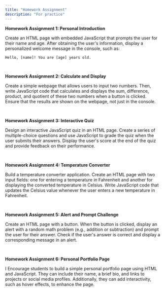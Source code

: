 ```yaml
---
title: "Homework Assignment"
description: "For practice"
---
```



**Homework Assignment 1: Personal Introduction**

Create an HTML page with embedded JavaScript that prompts the user for their name and age. After obtaining the user's information, display a personalized welcome message in the console, such as:

```
Hello, [name]! You are [age] years old.
```

<br>

**Homework Assignment 2: Calculate and Display**

Create a simple webpage that allows users to input two numbers. Then, write JavaScript code that calculates and displays the sum, difference, product, and quotient of these two numbers when a button is clicked. Ensure that the results are shown on the webpage, not just in the console.


<br>


**Homework Assignment 3: Interactive Quiz**

Design an interactive JavaScript quiz in an HTML page. Create a series of multiple-choice questions and use JavaScript to grade the quiz when the user submits their answers. Display the user's score at the end of the quiz and provide feedback on their performance.


<br>


**Homework Assignment 4: Temperature Converter**

Build a temperature converter application. Create an HTML page with two input fields: one for entering a temperature in Fahrenheit and another for displaying the converted temperature in Celsius. Write JavaScript code that updates the Celsius value whenever the user enters a new temperature in Fahrenheit.


<br>

**Homework Assignment 5: Alert and Prompt Challenge**

Create an HTML page with a button. When the button is clicked, display an alert with a random math problem (e.g., addition or subtraction) and prompt the user for their answer. Check if the user's answer is correct and display a corresponding message in an alert.


<br>


**Homework Assignment 6: Personal Portfolio Page**

I Encourage students to build a simple personal portfolio page using HTML and JavaScript. They can include their name, a brief bio, and links to projects or social media profiles. Additionally, they can add interactivity, such as hover effects, to enhance the page.


